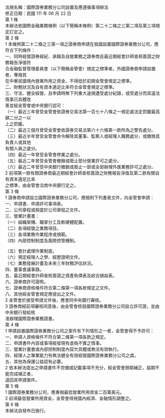 法規名稱：國際證券業務分公司設置及應遵循事項辦法  
修正日期：民國 111 年 06 月 22 日  
第 1 條  
本辦法依國際金融業務條例（以下簡稱本條例）第二十二條之三第二項及第三項規定訂定之。  
第 2 條  
1 本條例第二十二條之三第一項之證券商申請在我國設置國際證券業務分公司，應符合下列條件：  
一、同時經營證券經紀、承銷及自營業務之證券商且最近期經會計師查核簽證之財務報告淨值符  
合金融監督管理委員會（以下簡稱金管會）規定之標準者。外國證券商申請設置者，專撥其  
在中華民國境內營業所用之資金，不得低於前開金管會規定之標準。  
二、財務狀況及自有資本適足比率符合金管會規定之標準。  
三、守法、健全經營，且申請時無下列重大違規遭受處分紀錄，或受處分而其違法情事已具體改  
善並經金管會或中央銀行認可：  
（一）最近三年曾受金管會依證券交易法第一百七十八條之一規定處法定罰鍰最高額二分之一以  
上之罰鍰。  
（二）最近三個月曾受金管會依證券交易法第六十六條第一款所為之警告處分。  
（三）最近半年曾受金管會命令解除其董事、監察人或經理人職務處分，或撤換其負責人或其他  
有關人員之處分。  
（四）最近一年曾受金管會停業之處分。  
（五）最近二年曾受金管會撤銷或廢止部分營業許可之處分。  
（六）最近二年曾受中央銀行撤銷或廢止一部或全部辦理外匯業務許可之處分。  
2 前項第一款有關證券商最近期經會計師查核簽證之財務報告淨值及第二款有關自有資本適足比率  
之標準，由金管會洽商中央銀行定之。  
第 3 條  
1 證券商申請設立國際證券業務分公司，應檢附下列書表文件，向金管會申請：  
一、申請書、申請許可事項表。  
二、公司章程或相當於公司章程之文件。  
三、營業計畫書：  
（一）組織架構、職掌分工及軟硬體配置。  
（二）各項經營之業務項目。  
（三）各項業務作業程序或規範。  
（四）內部控制制度及風險控管機制。  


（五）會計處理作業制度。  
（六）預定經理人之學、經歷證明文件。  
（七）業務發展計畫及未來三年財務評估狀況。  
四、董事會議事錄。  
五、最近期經會計師查核簽證之資產負債表及綜合損益表。  
六、證券商許可證照。  
七、證券商資格條件符合第二條第一項各款規定之文件。  
八、其他經金管會規定應提出之文件。  
2 金管會於接受申請文件後，應會同中央銀行審核。  
3 證券商經前項審核同意後，由金管會核發國際證券業務分公司設立許可證，並由中央銀行發給核  
准辦理國際證券業務證書。  
第 4 條  
1 申請設置國際證券業務分公司之案件有下列情形之一者，金管會得不予許可：  
一、申請人資格條件不符合第二條第一項各款之規定。  
二、申請書件內容或事項經發現有虛偽不實之情事。  
三、營業計畫書或內部控制制度內容欠具體或無法有效執行。  
四、經理人之專業能力有無法健全有效經營國際證券業務分公司之虞。  
五、其他為保護公益認有必要。  
2 依本辦法提出之申請書件不完備或記載事項不充分，經金管會限期補正，屆期不能完成補正者，  
退回其申請案件。  
第 5 條  
1 國際證券業務分公司，應專撥最低營業所用資金二百萬美元。  
2 前項最低營業所用資金，金管會得視國內經濟、金融情形調整之。  
第 6 條  
本辦法自發布日施行。  


